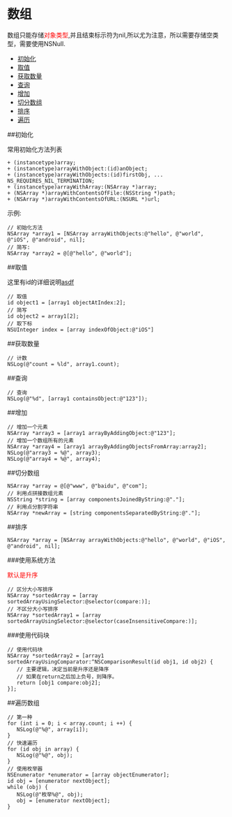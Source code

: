 
# 数组


数组只能存储<font color = "red">对象类型</font>,并且结束标示符为nil,所以尤为注意，所以需要存储空类型，需要使用NSNull.

* [初始化](#init)
* [取值](#get)
* [获取数量](#count)
* [查询](#contain)
* [增加](#add)
* [切分数组](#join)
* [排序](#sort)
* [遍历](#traversal)


<span id = "init">
##初始化

常用初始化方法列表

```objc
+ (instancetype)array;
+ (instancetype)arrayWithObject:(id)anObject;
+ (instancetype)arrayWithObjects:(id)firstObj, ... NS_REQUIRES_NIL_TERMINATION;
+ (instancetype)arrayWithArray:(NSArray *)array;
+ (NSArray *)arrayWithContentsOfFile:(NSString *)path;
+ (NSArray *)arrayWithContentsOfURL:(NSURL *)url;
```

示例:

```objc
// 初始化方法
NSArray *array1 = [NSArray arrayWithObjects:@"hello", @"world", @"iOS", @"android", nil];
// 简写:
NSArray *array2 = @[@"hello", @"world"];
```

<span id = "get">
##取值

这里有id的详细说明[asdf]()

```objc
// 取值
id object1 = [array1 objectAtIndex:2];
// 简写
id object2 = array1[2];
// 取下标
NSUInteger index = [array indexOfObject:@"iOS"]

```

<span id = "count">
##获取数量

```objc
// 计数
NSLog(@"count = %ld", array1.count);
```

<span id = "contain">
##查询

```objc
// 查询
NSLog(@"%d", [array1 containsObject:@"123"]);
```

<span id = "add">
##增加

```objc
// 增加一个元素
NSArray *array3 = [array1 arrayByAddingObject:@"123"];
// 增加一个数组所有的元素
NSArray *array4 = [array1 arrayByAddingObjectsFromArray:array2];
NSLog(@"array3 = %@", array3);
NSLog(@"array4 = %@", array4);
```

<span id = "join">
##切分数组

```objc
NSArray *array = @[@"www", @"baidu", @"com"];
// 利用点拼接数组元素
NSString *string = [array componentsJoinedByString:@"."];
// 利用点分割字符串
NSArray *newArray = [string componentsSeparatedByString:@"."];
```

<span id = "sort">
##排序

```objc
NSArray *array = [NSArray arrayWithObjects:@"hello", @"world", @"iOS", @"android", nil];
```

###使用系统方法

<font color = "red">默认是升序</font>

```objc
// 区分大小写排序
NSArray *sortedArray = [array sortedArrayUsingSelector:@selector(compare:)];
// 不区分大小写排序
NSArray *sortedArray1 = [array sortedArrayUsingSelector:@selector(caseInsensitiveCompare:)];

```

###使用代码块

```objc
// 使用代码块
NSArray *sortedArray2 = [array1 sortedArrayUsingComparator:^NSComparisonResult(id obj1, id obj2) {
   // 主要逻辑，决定当前是升序还是降序
   // 如果在return之后加上负号，则降序。
   return [obj1 compare:obj2];
}];  
```



<span id = "traversal">
##遍历数组

```objc
// 第一种
for (int i = 0; i < array.count; i ++) {
   NSLog(@"%@", array[i]);
}
// 快速遍历
for (id obj in array) {
   NSLog(@"%@", obj);
}
// 使用枚举器
NSEnumerator *enumerator = [array objectEnumerator];
id obj = [enumerator nextObject];
while (obj) {
   NSLog(@"枚举%@", obj);
   obj = [enumerator nextObject];
}

```

